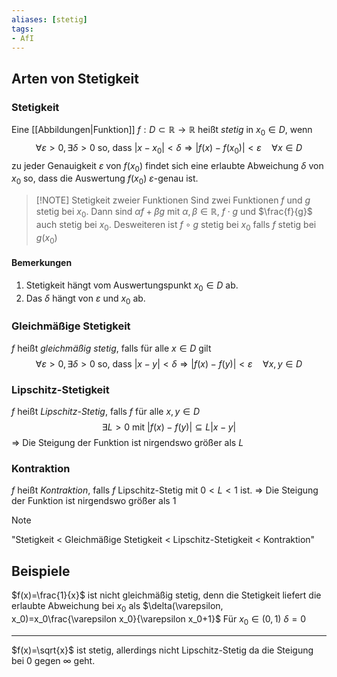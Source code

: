 ```yaml
---
aliases: [stetig]
tags:
- AfI
---
```

## Arten von Stetigkeit
### Stetigkeit
Eine [[Abbildungen|Funktion]] $f:D\subset\mathbb{R}\rightarrow\mathbb{R}$ heißt *stetig* in $x_0\in D$, wenn
$$\forall\varepsilon>0,\exists\delta>0\text{ so, dass } |x-x_0|<\delta\Rightarrow|f(x)-f(x_0)|<\varepsilon\quad \forall x\in D$$
zu jeder Genauigkeit $\varepsilon$ von $f(x_0)$ findet sich eine erlaubte Abweichung $\delta$ von $x_0$ so, dass die Auswertung $f(x_0)$  $\varepsilon$-genau ist.

> [!NOTE] Stetigkeit zweier Funktionen
> Sind zwei Funktionen $f$ und $g$ stetig bei $x_0$. Dann sind $\alpha f+\beta g$ mit $\alpha,\beta\in\mathbb{R}$, $f\cdot g$ und $\frac{f}{g}$ auch stetig bei $x_0$. Desweiteren ist $f\circ g$ stetig bei $x_0$ falls $f$ stetig bei $g(x_0)$ 

#### Bemerkungen
1. Stetigkeit hängt vom Auswertungspunkt $x_{0}\in D$ ab.
2. Das $\delta$ hängt von $\varepsilon$ und $x_{0}$ ab.

### Gleichmäßige Stetigkeit
$f$ heißt *gleichmäßig stetig*, falls für alle $x\in D$ gilt
$$\forall\varepsilon>0,\exists\delta>0\text{ so, dass } |x-y|<\delta\Rightarrow|f(x)-f(y)|<\varepsilon\quad \forall x,y\in D$$

### Lipschitz-Stetigkeit
$f$ heißt *Lipschitz-Stetig*, falls $f$ für alle $x,y\in D$
$$\exists L>0 \text{ mit } |f(x)-f(y)|\subseteq L|x-y|$$
$\Rightarrow$ Die Steigung der Funktion ist nirgendswo größer als $L$

### Kontraktion
$f$ heißt *Kontraktion*, falls $f$ Lipschitz-Stetig mit $0<L<1$ ist.
$\Rightarrow$ Die Steigung der Funktion ist nirgendswo größer als $1$


> [!NOTE] 
> "Stetigkeit < Gleichmäßige Stetigkeit < Lipschitz-Stetigkeit < Kontraktion"

## Beispiele

$f(x)=\frac{1}{x}$ ist nicht gleichmäßig stetig, denn die Stetigkeit liefert die erlaubte Abweichung bei $x_0$ als $\delta(\varepsilon, x_0)=x_0\frac{\varepsilon x_0}{\varepsilon x_0+1}$ Für $x_0\in(0,1)$ $\delta=0$

---

$f(x)=\sqrt{x}$ ist stetig, allerdings nicht Lipschitz-Stetig da die Steigung bei 0 gegen $\infty$ geht.